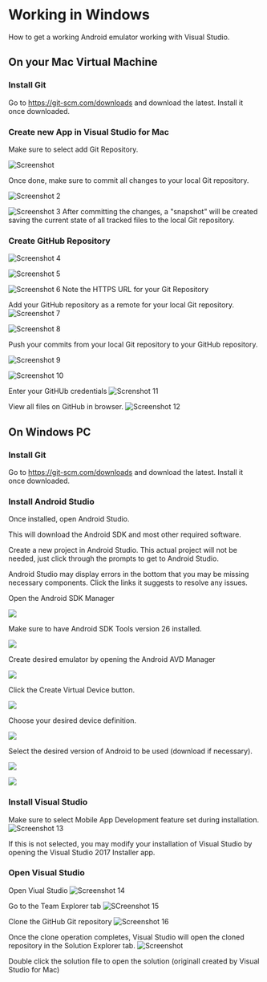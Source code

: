 # Working in Windows
How to get a working Android emulator working with Visual Studio.

## On your Mac Virtual Machine

### Install Git
Go to https://git-scm.com/downloads and download the latest.  Install it once downloaded.

### Create new App in Visual Studio for Mac
Make sure to select add Git Repository.

![Screenshot](VSMacCreateProjectWithGit.PNG)

Once done, make sure to commit all changes to your local Git repository.

![Screenshot 2](VSMacCommitChangesToGit.PNG)

![Screenshot 3](VSMacCommitChangesToGitDialog.PNG)
After committing the changes, a "snapshot" will be created saving the current state of all tracked files to the local Git repository.



### Create GitHub Repository

![Screenshot 4](GitHubNewRepoDropdown.png)

![Screenshot 5](GitHubNewRepoComplete.PNG)

![Screenshot 6](GitHubNewRepoPage.PNG)
Note the HTTPS URL for your Git Repository

Add your GitHub repository as a remote for your local Git repository.
![Screenshot 7](VSMacManageBranchesRemotes.PNG)

![Screenshot 8](VSMacAddRemoteOrigin.PNG)

Push your commits from your local Git repository to your GitHub repository.

![Screenshot 9](VSMacGitPushChanges.PNG)

![Screenshot 10](VSMacGitPushChangesDialog.PNG)

Enter your GitHUb credentials
![Screnshot 11](VSMacGitPushChangesCredentials.PNG)

View all files on GitHub in browser.
![Screenshot 12](GitHubViewRepoWithPushedChanges.PNG)

## On Windows PC

### Install Git
Go to https://git-scm.com/downloads and download the latest.  Install it once downloaded.

### Install Android Studio
Once installed, open Android Studio.

This will download the Android SDK and most other required software.

Create a new project in Android Studio.  This actual project will not be needed, just click through the prompts to get to Android Studio.

Android Studio may display errors in the bottom that you may be missing necessary components.  Click the links it suggests to resolve any issues.

Open the Android SDK Manager

![](AS-OpenSDKManager.png)

Make sure to have Android SDK Tools version 26 installed.

![](AS-SDKManager-SDKTools.png)

Create desired emulator by opening the Android AVD Manager

![](AS-AVDManager-Menu.png)

Click the Create Virtual Device button.

![](AS-AVDManager.png)

Choose your desired device definition.

![](AS-AVDManager-DeviceDefinition.png)

Select the desired version of Android to be used (download if necessary).

![](AS-AVDManager-SelectSystemImage.png)

![](AS-AVDManager-DownloadingSystemImage.png)





### Install Visual Studio

Make sure to select Mobile App Development feature set during installation.
![Screenshot 13](VSInstallerWorkloadsMobileAppDevelopment.png)

If this is not selected, you may modify your installation of Visual Studio by opening the Visual Studio 2017 Installer app.

### Open Visual Studio

Open Viual Studio
![Screenshot 14](VSOpened.png)

Go to the Team Explorer tab
![SCreenshot 15](VSTeamExplorerTab.png)

Clone the GitHub Git repository
![Screenshot 16](VSTeamExplorerTabCloneRepo.png)

Once the clone operation completes, Visual Studio will open the cloned repository in the Solution Explorer tab.
![Screenshot](VSSolutionExplorerTab-Files.png)

Double click the solution file to open the solution (originall created by Visual Studio for Mac)
